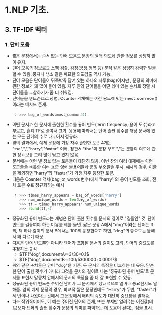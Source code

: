 # 1.NLP 기초.
## 3. TF-IDF 벡터
### 1. 단어 모음
- 짧은 문장에서는 순서 없는 단어 모음도 문장의 원래 의도에 관한 정보를 상당히 많이 유지.
- 단어 모음의 정보로도 스팸 검출, 감정(긍정,행복 등) 분석 같은 상당히 강력한 일을 할 수 있음. 풍자나 냉소 같은 미묘한 의도검출 역시 가능.
- 단어 모음은 단어들이 뒤죽박죽 담겨 있는 하나의 자루(bag)이지만 , 문장의 의미에 관한 정보가 꽤 많이 들어 있음. 자루 안의 단어들을 어떤 의미 있는 순서로 정렬 시 단어들을 고찰하기가 좀 더 쉬워짐.
- 단어들을 빈도순으로 정렬, Counter 객체에는 이런 용도에 맞는 most_common()이라는 메서드 존재.
  - ```python
    >>> bag_of_words.most_common(4)
    ```
- 어떤 문서가 한 문서에 출현한 횟수를 용어 빈도(term frequency; 용어 도수)라고 부르고, 흔히 TF로 줄여서 표기. 응용에 따라서는 단어 출현 횟수를 해당 문서에 있는 모든 단어의 수로 나누어서 정규화.
-  앞의 결과에서, 예제 문장에 가장 자주 출현한 토큰 4개는 "the",",","harry","faster" 이며, 정관서 "the"와 문장 부호 ","는 문장의 의도에 관한 정ㄷ보를 그리 많이 담고 있지 않음.
-  문서에는 이런 별 정보 없는 토큰들이 대단히 많음. 이번 장의 여러 예제에는 이런 토큰들을 비롯한 여러 표준 영어 불용어들과 문장 부호들을 무시. 예시의 경우, 이들을 제외하면 "harry"와 "faster"가 가장 자주 등장한 토큰.
-  다음은 Counter 객체(bag_of_words 변수)에서 "harry" 의 용어 빈도를 조회, 전체 토큰 수로 정규화하는 예시
   - ```python
     >>> times_harry_appears = bag_of_words['harry']
     >>> num_unique_words = len(bag_of_words)
     >>> tf = times_harry_appears/ num_unique_words
     >>> round(tf,4)
     ```
- 정규화된 용어 빈도라는 개념은 단어 출현 횟수를 문서의 길이로 "길들인" 것. 단어 빈도를 길들여야 하는 이유를 예를 들면, 짧은 문장 A에서 "dog"이라는 단어는 3회, 책 하나 길이의 문서 B에서는 100회 등장한다고 하면, "dog"의 중요도는 둘에서 꽤 다르기 때문.
- 다음은 단어 빈도뿐만 아니라 단어가 포함된 문서의 길이도 고려, 단어의 중요도를 추정하는 공식
  - $TF("dog",documentA)=3/30=0.1$
  - $TF("dog",documentB)=100/5800000=0.00017$
- 위와 같은 수치들은 단어 "dog"을 기준, 두 문서의 특징을 비교하는 데 유용. 단순한 단어 출현 횟수가 아니라 그것을 문서의 길이로 나눈 '정규화된 용어 빈도'로 문서를 표현시 말뭉치 안에서의 문서의 특징을 좀 더 잘 표현할 수 있음.
- 정규화된 용어 빈도는 주어진 단어가 그 문서에서 상대적으로 얼마나 중요한지도 말해줌. 앞의 예제 문장의 경우, 비교적 짧은 문장인데도 "Harry"가 두번, "faster"가 세 번이나 나왔다는 것에서 그 문장에서 해리의 속도가 대단히 중요함을 말해줌.
- 다소 작위적이어도, 이 예는 주어진 단어의 존재, 또는 부재만 알려주는 이진값(비트)보다 단어의 출현 횟수가 문장의 의미를 파악하는 데 도움이 된다는 점을 표시.
